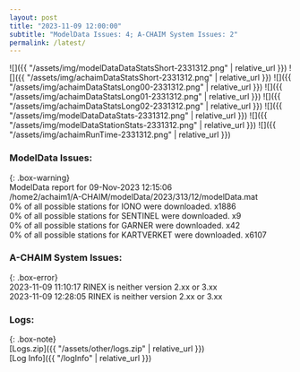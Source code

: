 ```yaml
---
layout: post
title: "2023-11-09 12:00:00"
subtitle: "ModelData Issues: 4; A-CHAIM System Issues: 2"
permalink: /latest/
---
```


![]({{ "/assets/img/modelDataDataStatsShort-2331312.png" | relative_url }})
![]({{ "/assets/img/achaimDataStatsShort-2331312.png" | relative_url }})
![]({{ "/assets/img/achaimDataStatsLong00-2331312.png" | relative_url }})
![]({{ "/assets/img/achaimDataStatsLong01-2331312.png" | relative_url }})
![]({{ "/assets/img/achaimDataStatsLong02-2331312.png" | relative_url }})
![]({{ "/assets/img/modelDataDataStats-2331312.png" | relative_url }})
![]({{ "/assets/img/modelDataStationStats-2331312.png" | relative_url }})
![]({{ "/assets/img/achaimRunTime-2331312.png" | relative_url }})


### ModelData Issues:  
  
{: .box-warning}  
 ModelData report for 09-Nov-2023 12:15:06   
 /home2/achaim1/A-CHAIM/modelData/2023/313/12/modelData.mat   
 0% of all possible stations for IONO were downloaded. x1886   
 0% of all possible stations for SENTINEL were downloaded. x9   
 0% of all possible stations for GARNER were downloaded. x42   
 0% of all possible stations for KARTVERKET were downloaded. x6107   
  
### A-CHAIM System Issues:  
  
{: .box-error}  
2023-11-09 11:10:17 RINEX is neither version 2.xx or 3.xx  
2023-11-09 12:28:05 RINEX is neither version 2.xx or 3.xx  

### Logs:  
  
{: .box-note}  
[Logs.zip]({{ "/assets/other/logs.zip" | relative_url }})  
[Log Info]({{ "/logInfo" | relative_url }})  
